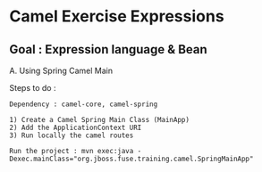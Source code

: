 Camel Exercise Expressions
==========================

Goal : Expression language & Bean
---------------------------------

A. Using Spring Camel Main

Steps to do :

    Dependency : camel-core, camel-spring

    1) Create a Camel Spring Main Class (MainApp)
    2) Add the ApplicationContext URI
    3) Run locally the camel routes

    Run the project : mvn exec:java -Dexec.mainClass="org.jboss.fuse.training.camel.SpringMainApp"
